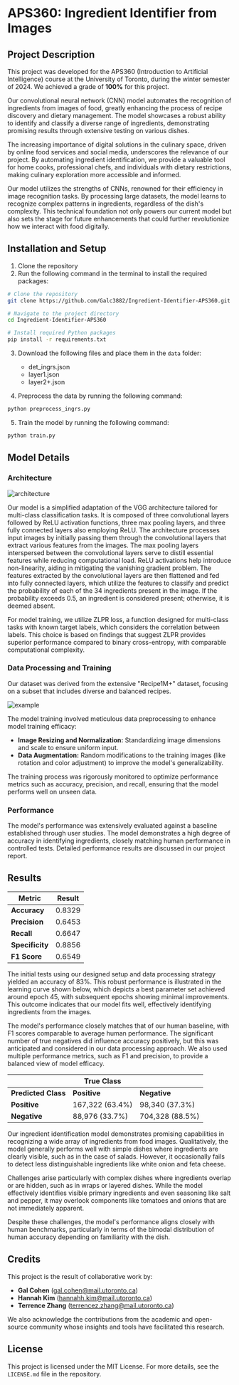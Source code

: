 
# APS360: Ingredient Identifier from Images

## Project Description

This project was developed for the APS360 (Introduction to Artificial Intelligence) course at the University of Toronto, during the winter semester of 2024. We achieved a grade of **100%** for this project.

Our convolutional neural network (CNN) model automates the recognition of ingredients from images of food, greatly enhancing the process of recipe discovery and dietary management. The model showcases a robust ability to identify and classify a diverse range of ingredients, demonstrating promising results through extensive testing on various dishes.

The increasing importance of digital solutions in the culinary space, driven by online food services and social media, underscores the relevance of our project. By automating ingredient identification, we provide a valuable tool for home cooks, professional chefs, and individuals with dietary restrictions, making culinary exploration more accessible and informed.

Our model utilizes the strengths of CNNs, renowned for their efficiency in image recognition tasks. By processing large datasets, the model learns to recognize complex patterns in ingredients, regardless of the dish's complexity. This technical foundation not only powers our current model but also sets the stage for future enhancements that could further revolutionize how we interact with food digitally.

## Installation and Setup
1. Clone the repository
2. Run the following command in the terminal to install the required packages:
```bash
# Clone the repository
git clone https://github.com/Galc3882/Ingredient-Identifier-APS360.git

# Navigate to the project directory
cd Ingredient-Identifier-APS360

# Install required Python packages
pip install -r requirements.txt
```
3. Download the following files and place them in the `data` folder:
    - det_ingrs.json
    - layer1.json
    - layer2+.json

4. Preprocess the data by running the following command:
```bash
python preprocess_ingrs.py
```
5. Train the model by running the following command:
```bash
python train.py
```

## Model Details

### Architecture

![architecture](https://github.com/Galc3882/Ingredient-Identifier-APS360/assets/86870298/c6b95b83-370a-4c9c-9e0e-9bb39eb5c73a)

Our model is a simplified adaptation of the VGG architecture tailored for multi-class classification tasks. It is composed of three convolutional layers followed by ReLU activation functions, three max pooling layers, and three fully connected layers also employing ReLU. The architecture processes input images by initially passing them through the convolutional layers that extract various features from the images. The max pooling layers interspersed between the convolutional layers serve to distill essential features while reducing computational load. ReLU activations help introduce non-linearity, aiding in mitigating the vanishing gradient problem. The features extracted by the convolutional layers are then flattened and fed into fully connected layers, which utilize the features to classify and predict the probability of each of the 34 ingredients present in the image. If the probability exceeds 0.5, an ingredient is considered present; otherwise, it is deemed absent.

For model training, we utilize ZLPR loss, a function designed for multi-class tasks with known target labels, which considers the correlation between labels. This choice is based on findings that suggest ZLPR provides superior performance compared to binary cross-entropy, with comparable computational complexity.

### Data Processing and Training

Our dataset was derived from the extensive "Recipe1M+" dataset, focusing on a subset that includes diverse and balanced recipes. 

![example](https://github.com/Galc3882/Ingredient-Identifier-APS360/assets/86870298/a92455d1-2067-490f-bfd5-23e668226dc8)

The model training involved meticulous data preprocessing to enhance model training efficacy:

- **Image Resizing and Normalization:** Standardizing image dimensions and scale to ensure uniform input.
- **Data Augmentation:** Random modifications to the training images (like rotation and color adjustment) to improve the model's generalizability.

The training process was rigorously monitored to optimize performance metrics such as accuracy, precision, and recall, ensuring that the model performs well on unseen data.

### Performance

The model's performance was extensively evaluated against a baseline established through user studies. The model demonstrates a high degree of accuracy in identifying ingredients, closely matching human performance in controlled tests. Detailed performance results are discussed in our project report.

## Results

| **Metric**     | **Result** |
|----------------|------------|
| **Accuracy**   | 0.8329     |
| **Precision**  | 0.6453     |
| **Recall**     | 0.6647     |
| **Specificity**| 0.8856     |
| **F1 Score**   | 0.6549     |

The initial tests using our designed setup and data processing strategy yielded an accuracy of 83%. This robust performance is illustrated in the learning curve shown below, which depicts a best parameter set achieved around epoch 45, with subsequent epochs showing minimal improvements. This outcome indicates that our model fits well, effectively identifying ingredients from the images.

The model's performance closely matches that of our human baseline, with F1 scores comparable to average human performance. The significant number of true negatives did influence accuracy positively, but this was anticipated and considered in our data processing approach. We also used multiple performance metrics, such as F1 and precision, to provide a balanced view of model efficacy.

|                               | **True Class** |           |
|-------------------------------|----------------|-----------|
| **Predicted Class**           | **Positive**   | **Negative** |
| **Positive**                  | 167,322 (63.4%)| 98,340 (37.3%) |
| **Negative**                  | 88,976 (33.7%) | 704,328 (88.5%) |

Our ingredient identification model demonstrates promising capabilities in recognizing a wide array of ingredients from food images. Qualitatively, the model generally performs well with simple dishes where ingredients are clearly visible, such as in the case of salads. However, it occasionally fails to detect less distinguishable ingredients like white onion and feta cheese.

Challenges arise particularly with complex dishes where ingredients overlap or are hidden, such as in wraps or layered dishes. While the model effectively identifies visible primary ingredients and even seasoning like salt and pepper, it may overlook components like tomatoes and onions that are not immediately apparent.

Despite these challenges, the model's performance aligns closely with human benchmarks, particularly in terms of the bimodal distribution of human accuracy depending on familiarity with the dish.

## Credits

This project is the result of collaborative work by:
- **Gal Cohen** (gal.cohen@mail.utoronto.ca)
- **Hannah Kim** (hannahh.kim@mail.utoronto.ca)
- **Terrence Zhang** (terrencez.zhang@mail.utoronto.ca)

We also acknowledge the contributions from the academic and open-source community whose insights and tools have facilitated this research.

## License

This project is licensed under the MIT License. For more details, see the `LICENSE.md` file in the repository.
